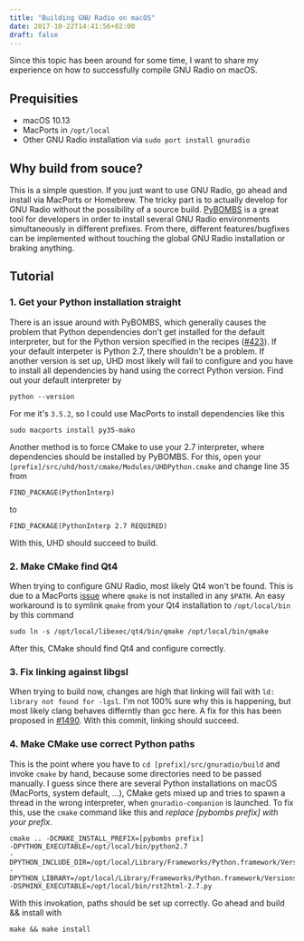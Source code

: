 ```yaml
---
title: "Building GNU Radio on macOS"
date: 2017-10-22T14:41:56+02:00
draft: false
---
```


Since this topic has been around for some time, I want to share my experience on how to successfully compile GNU Radio on macOS.

## Prequisities
* macOS 10.13
* MacPorts in `/opt/local`
* Other GNU Radio installation via `sudo port install gnuradio`

## Why build from souce?
This is a simple question. If you just want to use GNU Radio, go ahead and
install via MacPorts or Homebrew. The tricky part is to actually develop for
GNU Radio without the possibility of a source build.
[PyBOMBS](https://github.com/gnuradio/pybombs) is a great tool for developers
in order to install several GNU Radio environments simultaneously in different
prefixes. From there, different features/bugfixes can be implemented without
touching the global GNU Radio installation or braking anything.

## Tutorial
### 1. Get your Python installation straight
There is an issue around with PyBOMBS, which generally causes the problem that
Python dependencies don't get installed for the default interpreter, but for
the Python version specified in the recipes
([#423]((https://github.com/gnuradio/pybombs/issues/423))). If your default
interpeter is Python 2.7, there shouldn't be a problem. If another version is
set up, UHD most likely will fail to configure and you have to install all
dependencies by hand using the correct Python version. Find out your default
interpreter by
```
python --version
```
For me it's `3.5.2`, so I could use MacPorts to install dependencies like this
```
sudo macports install py35-mako
```
Another method is to force CMake to use your 2.7 interpreter, where
dependencies should be installed by PyBOMBS. For this, open your
`[prefix]/src/uhd/host/cmake/Modules/UHDPython.cmake` and change line 35 from
```
FIND_PACKAGE(PythonInterp)
```
to
```
FIND_PACKAGE(PythonInterp 2.7 REQUIRED)
```
With this, UHD should succeed to build.
### 2. Make CMake find Qt4
When trying to configure GNU Radio, most likely Qt4 won't be found. This is due
to a MacPorts [issue](https://trac.macports.org/ticket/49629) where `qmake` is
not installed in any `$PATH`. An easy workaround is to symlink `qmake` from
your Qt4 installation to `/opt/local/bin` by this command
```
sudo ln -s /opt/local/libexec/qt4/bin/qmake /opt/local/bin/qmake
```
After this, CMake should find Qt4 and configure correctly.

### 3. Fix linking against libgsl
When trying to build now, changes are high that linking will fail with `ld:
library not found for -lgsl`. I'm not 100% sure why this is happening, but most
likely clang behaves differntly than gcc here. A fix for this has been proposed
in [#1490](https://github.com/gnuradio/gnuradio/pull/1490). With this commit,
linking should succeed.

### 4. Make CMake use correct Python paths
This is the point where you have to `cd [prefix]/src/gnuradio/build` and invoke
`cmake` by hand, because some directories need to be passed manually. I guess
since there are several Python installations on macOS (MacPorts, system
default, ...), CMake gets mixed up and tries to spawn a thread in the wrong
interpreter, when `gnuradio-companion` is launched. To fix this, use the
`cmake` command like this and *replace [pybombs prefix] with your prefix*.
```
cmake .. -DCMAKE_INSTALL_PREFIX=[pybombs prefix]
-DPYTHON_EXECUTABLE=/opt/local/bin/python2.7
-DPYTHON_INCLUDE_DIR=/opt/local/Library/Frameworks/Python.framework/Versions/2.7/Headers
-DPYTHON_LIBRARY=/opt/local/Library/Frameworks/Python.framework/Versions/2.7/Python
-DSPHINX_EXECUTABLE=/opt/local/bin/rst2html-2.7.py
```
With this invokation, paths should be set up correctly. Go ahead and build &&
install with
```
make && make install
```
